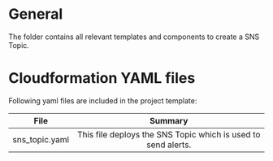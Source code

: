 # General
The folder contains all relevant templates and components to create a SNS Topic.

# Cloudformation YAML files
Following yaml files are included in the project template:

| File         |  Summary  |
|:---------------:|:------------:|
| sns_topic.yaml  | This file deploys the SNS Topic which is used to send alerts. | 

